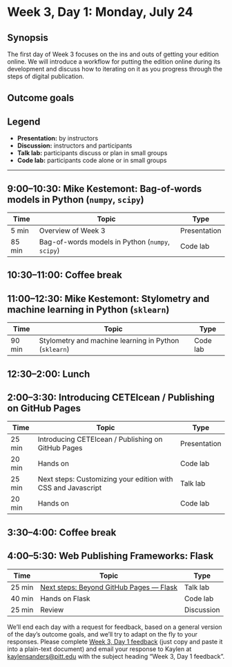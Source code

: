 # Week 3, Day 1: Monday, July 24
## Synopsis

The first day of Week 3 focuses on the ins and outs of getting your edition online. We will introduce a workflow for putting the edition online during its development and discuss how to iterating on it as you progress through the steps of digital publication.

## Outcome goals
## Legend

* **Presentation:** by instructors
* **Discussion:** instructors and participants
* **Talk lab:** participants discuss or plan in small groups
* **Code lab:** participants code alone or in small groups

* * *
## 9:00–10:30: Mike Kestemont: Bag-of-words models in Python (`numpy`, `scipy`)



Time | Topic | Type
---- | ---- | ---- 
5 min | Overview of Week 3 | Presentation
85 min | Bag-of-words models in Python (`numpy`, `scipy`) | Code lab

## 10:30–11:00: Coffee break

## 11:00–12:30: Mike Kestemont: Stylometry and machine learning in Python (`sklearn`)

Time | Topic | Type
---- | ---- | ---- 
90 min | Stylometry and machine learning in Python (`sklearn`) | Code lab

## 12:30–2:00: Lunch

## 2:00–3:30: Introducing CETEIcean / Publishing on GitHub Pages

Time | Topic | Type
---- | ---- | ---- 
25 min | Introducing CETEIcean / Publishing on GitHub Pages | Presentation
20 min | Hands on | Code lab
25 min | Next steps: Customizing your edition with CSS and Javascript | Talk lab
20 min | Hands on | Code lab

## 3:30–4:00: Coffee break

## 4:00–5:30: Web Publishing Frameworks: Flask

Time | Topic | Type
---- | ---- | ---- 
25 min | [Next steps: Beyond GitHub Pages — Flask ](flask_micro_framework.md) | Talk lab
40 min | Hands on Flask | Code lab
25 min | Review | Discussion

We’ll end each day with a request for feedback, based on a general version of the day’s outcome goals, and we’ll try to adapt on the fly to your responses. Please complete [Week 3, Day 1 feedback](week_3_day_1_feedback.md) (just copy and paste it into a plain-text document) and email your response to Kaylen at [kaylensanders@pitt.edu](mailto:kaylensanders@pitt.edu) with the subject heading “Week 3, Day 1 feedback”.